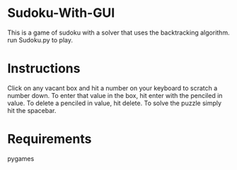 # Sudoku-With-GUI
This is a game of sudoku with a solver that uses the backtracking algorithm.
run Sudoku.py to play.

# Instructions
Click on any vacant box and hit a number on your keyboard to scratch a number down. To enter that value in the box, hit enter with the penciled in value. To delete a penciled in value, hit delete. To solve the puzzle simply hit the spacebar.

# Requirements
pygames
